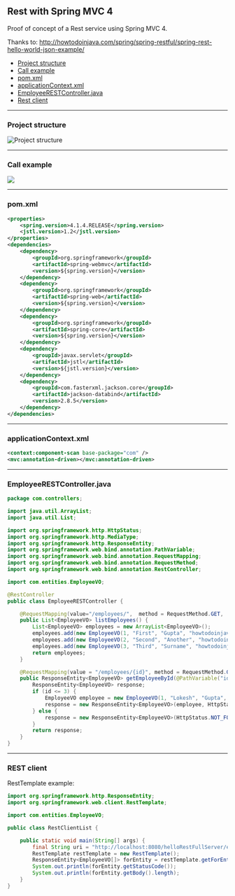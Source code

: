 ## Rest with Spring MVC 4

Proof of concept of a Rest service using Spring MVC 4.

Thanks to: <a href="http://howtodoinjava.com/spring/spring-restful/spring-rest-hello-world-json-example/" target="_blank">http://howtodoinjava.com/spring/spring-restful/spring-rest-hello-world-json-example/</a>

* [Project structure](#project-structure)
* [Call example](#call-example)
* [pom.xml](#pomxml)  
* [applicationContext.xml](#applicationcontextxml)  
* [EmployeeRESTController.java](#employeerestcontrollerjava)  
* [Rest client](#rest-client)  

***
### Project structure  
![Project structure](https://antoniodiaz.github.io/images/spring_mvc/10_structure.jpg "project structure")

***
### Call example
![](https://antoniodiaz.github.io/images/spring_mvc/1010_call_example.jpg)

***
### pom.xml
``` xml
<properties>
	<spring.version>4.1.4.RELEASE</spring.version>
	<jstl.version>1.2</jstl.version>
</properties>
<dependencies>
	<dependency>
		<groupId>org.springframework</groupId>
		<artifactId>spring-webmvc</artifactId>
		<version>${spring.version}</version>
	</dependency>
	<dependency>
		<groupId>org.springframework</groupId>
		<artifactId>spring-web</artifactId>
		<version>${spring.version}</version>
	</dependency>
	<dependency>
		<groupId>org.springframework</groupId>
		<artifactId>spring-core</artifactId>
		<version>${spring.version}</version>
	</dependency>
	<dependency>
		<groupId>javax.servlet</groupId>
		<artifactId>jstl</artifactId>
		<version>${jstl.version}</version>
	</dependency>
	<dependency>
		<groupId>com.fasterxml.jackson.core</groupId>
		<artifactId>jackson-databind</artifactId>
		<version>2.8.5</version>
	</dependency>
</dependencies>
```

***
### applicationContext.xml
``` xml
<context:component-scan base-package="com" />
<mvc:annotation-driven></mvc:annotation-driven>
```

***
### EmployeeRESTController.java
``` java
package com.controllers;

import java.util.ArrayList;
import java.util.List;

import org.springframework.http.HttpStatus;
import org.springframework.http.MediaType;
import org.springframework.http.ResponseEntity;
import org.springframework.web.bind.annotation.PathVariable;
import org.springframework.web.bind.annotation.RequestMapping;
import org.springframework.web.bind.annotation.RequestMethod;
import org.springframework.web.bind.annotation.RestController;

import com.entities.EmployeeVO;

@RestController
public class EmployeeRESTController {

	@RequestMapping(value="/employees/",  method = RequestMethod.GET,  produces = MediaType.APPLICATION_JSON_VALUE)
	public List<EmployeeVO> listEmployees() {
		List<EmployeeVO> employees = new ArrayList<EmployeeVO>();
		employees.add(new EmployeeVO(1, "First", "Gupta", "howtodoinjava@gmail.com"));
		employees.add(new EmployeeVO(2, "Second", "Another", "howtodoinjava@gmail.com"));
		employees.add(new EmployeeVO(3, "Third", "Surname", "howtodoinjava@gmail.com"));
		return employees;
	}

	@RequestMapping(value = "/employees/{id}", method = RequestMethod.GET,  produces = MediaType.APPLICATION_JSON_VALUE)
	public ResponseEntity<EmployeeVO> getEmployeeById(@PathVariable("id") int id) {
		ResponseEntity<EmployeeVO> response;
		if (id <= 3) {
			EmployeeVO employee = new EmployeeVO(1, "Lokesh", "Gupta", "howtodoinjava@gmail.com");
			response = new ResponseEntity<EmployeeVO>(employee, HttpStatus.OK);
		} else {
			response = new ResponseEntity<EmployeeVO>(HttpStatus.NOT_FOUND);
		}
		return response;
	}
}
```  
***
### REST client
RestTemplate example:
``` java
import org.springframework.http.ResponseEntity;
import org.springframework.web.client.RestTemplate;

import com.entities.EmployeeVO;

public class RestClientList {

	public static void main(String[] args) {
		final String uri = "http://localhost:8080/helloRestFullServer/employees/";
		RestTemplate restTemplate = new RestTemplate();
		ResponseEntity<EmployeeVO[]> forEntity = restTemplate.getForEntity(uri, EmployeeVO[].class);
		System.out.println(forEntity.getStatusCode());
		System.out.println(forEntity.getBody().length);
	}
}
```
